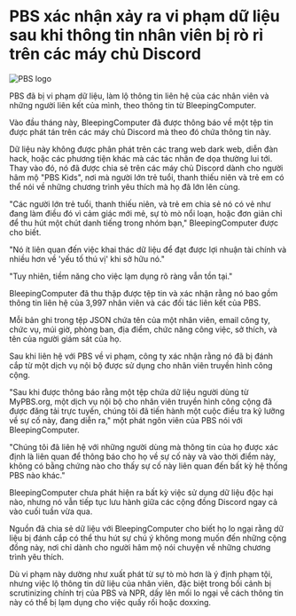 # PBS xác nhận xảy ra vi phạm dữ liệu sau khi thông tin nhân viên bị rò rỉ trên các máy chủ Discord

![PBS logo](https://www.bleepstatic.com/content/hl-images/2025/08/05/pbs-header.jpg)

PBS đã bị vi phạm dữ liệu, làm lộ thông tin liên hệ của các nhân viên và những người liên kết của mình, theo thông tin từ BleepingComputer.

Vào đầu tháng này, BleepingComputer đã được thông báo về một tệp tin được phát tán trên các máy chủ Discord mà theo đó chứa thông tin này.

Dữ liệu này không được phân phát trên các trang web dark web, diễn đàn hack, hoặc các phương tiện khác mà các tác nhân đe dọa thường lui tới. Thay vào đó, nó đã được chia sẻ trên các máy chủ Discord dành cho người hâm mộ "PBS Kids", nơi mà người lớn trẻ tuổi, thanh thiếu niên và trẻ em có thể nói về những chương trình yêu thích mà họ đã lớn lên cùng.

"Các người lớn trẻ tuổi, thanh thiếu niên, và trẻ em chia sẻ nó có vẻ như đang làm điều đó vì cảm giác mới mẻ, sự tò mò nổi loạn, hoặc đơn giản chỉ để thu hút một chút danh tiếng trong nhóm bạn," BleepingComputer được cho biết.

"Nó ít liên quan đến việc khai thác dữ liệu để đạt được lợi nhuận tài chính và nhiều hơn về 'yếu tố thú vị' khi sở hữu nó."

"Tuy nhiên, tiềm năng cho việc lạm dụng rõ ràng vẫn tồn tại."

BleepingComputer đã thu thập được tệp tin và xác nhận rằng nó bao gồm thông tin liên hệ của 3,997 nhân viên và các đối tác liên kết của PBS.

Mỗi bản ghi trong tệp JSON chứa tên của một nhân viên, email công ty, chức vụ, múi giờ, phòng ban, địa điểm, chức năng công việc, sở thích, và tên của người giám sát của họ.

Sau khi liên hệ với PBS về vi phạm, công ty xác nhận rằng nó đã bị đánh cắp từ một dịch vụ nội bộ được sử dụng cho nhân viên truyền hình công cộng.

"Sau khi được thông báo rằng một tệp chứa dữ liệu người dùng từ MyPBS.org, một dịch vụ nội bộ cho nhân viên truyền hình công cộng đã được đăng tải trực tuyến, chúng tôi đã tiến hành một cuộc điều tra kỹ lưỡng về sự cố này, đang diễn ra," một phát ngôn viên của PBS nói với BleepingComputer.

"Chúng tôi đã liên hệ với những người dùng mà thông tin của họ được xác định là liên quan để thông báo cho họ về sự cố này và vào thời điểm này, không có bằng chứng nào cho thấy sự cố này liên quan đến bất kỳ hệ thống PBS nào khác."

BleepingComputer chưa phát hiện ra bất kỳ việc sử dụng dữ liệu độc hại nào, nhưng nó vẫn tiếp tục lưu hành giữa các cộng đồng Discord ngay cả vào cuối tuần vừa qua.

Nguồn đã chia sẻ dữ liệu với BleepingComputer cho biết họ lo ngại rằng dữ liệu bị đánh cắp có thể thu hút sự chú ý không mong muốn đến những cộng đồng này, nơi chỉ dành cho người hâm mộ nói chuyện về những chương trình yêu thích.

Dù vi phạm này dường như xuất phát từ sự tò mò hơn là ý định phạm tội, nhưng việc lộ thông tin dữ liệu của nhân viên, đặc biệt trong bối cảnh bị scrutinizing chính trị của PBS và NPR, dấy lên mối lo ngại về cách thông tin này có thể bị lạm dụng cho việc quấy rối hoặc doxxing.